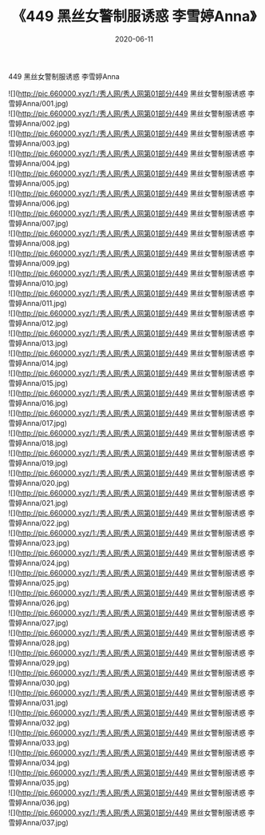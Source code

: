 ﻿---
layout: post
title:  《449 黑丝女警制服诱惑 李雪婷Anna》
date:   2020-06-11
img: http://pic.660000.xyz/1:/秀人网/秀人网第01部分/449 黑丝女警制服诱惑 李雪婷Anna/000.jpg
categories: [美女, 清纯, 唯美]
---

449 黑丝女警制服诱惑 李雪婷Anna

  ![](http://pic.660000.xyz/1:/秀人网/秀人网第01部分/449 黑丝女警制服诱惑 李雪婷Anna/001.jpg) <br> ![](http://pic.660000.xyz/1:/秀人网/秀人网第01部分/449 黑丝女警制服诱惑 李雪婷Anna/002.jpg) <br> ![](http://pic.660000.xyz/1:/秀人网/秀人网第01部分/449 黑丝女警制服诱惑 李雪婷Anna/003.jpg) <br> ![](http://pic.660000.xyz/1:/秀人网/秀人网第01部分/449 黑丝女警制服诱惑 李雪婷Anna/004.jpg) <br> ![](http://pic.660000.xyz/1:/秀人网/秀人网第01部分/449 黑丝女警制服诱惑 李雪婷Anna/005.jpg) <br> ![](http://pic.660000.xyz/1:/秀人网/秀人网第01部分/449 黑丝女警制服诱惑 李雪婷Anna/006.jpg) <br> ![](http://pic.660000.xyz/1:/秀人网/秀人网第01部分/449 黑丝女警制服诱惑 李雪婷Anna/007.jpg) <br> ![](http://pic.660000.xyz/1:/秀人网/秀人网第01部分/449 黑丝女警制服诱惑 李雪婷Anna/008.jpg) <br> ![](http://pic.660000.xyz/1:/秀人网/秀人网第01部分/449 黑丝女警制服诱惑 李雪婷Anna/009.jpg) <br> ![](http://pic.660000.xyz/1:/秀人网/秀人网第01部分/449 黑丝女警制服诱惑 李雪婷Anna/010.jpg) <br> ![](http://pic.660000.xyz/1:/秀人网/秀人网第01部分/449 黑丝女警制服诱惑 李雪婷Anna/011.jpg) <br> ![](http://pic.660000.xyz/1:/秀人网/秀人网第01部分/449 黑丝女警制服诱惑 李雪婷Anna/012.jpg) <br> ![](http://pic.660000.xyz/1:/秀人网/秀人网第01部分/449 黑丝女警制服诱惑 李雪婷Anna/013.jpg) <br> ![](http://pic.660000.xyz/1:/秀人网/秀人网第01部分/449 黑丝女警制服诱惑 李雪婷Anna/014.jpg) <br> ![](http://pic.660000.xyz/1:/秀人网/秀人网第01部分/449 黑丝女警制服诱惑 李雪婷Anna/015.jpg) <br> ![](http://pic.660000.xyz/1:/秀人网/秀人网第01部分/449 黑丝女警制服诱惑 李雪婷Anna/016.jpg) <br> ![](http://pic.660000.xyz/1:/秀人网/秀人网第01部分/449 黑丝女警制服诱惑 李雪婷Anna/017.jpg) <br> ![](http://pic.660000.xyz/1:/秀人网/秀人网第01部分/449 黑丝女警制服诱惑 李雪婷Anna/018.jpg) <br> ![](http://pic.660000.xyz/1:/秀人网/秀人网第01部分/449 黑丝女警制服诱惑 李雪婷Anna/019.jpg) <br> ![](http://pic.660000.xyz/1:/秀人网/秀人网第01部分/449 黑丝女警制服诱惑 李雪婷Anna/020.jpg) <br> ![](http://pic.660000.xyz/1:/秀人网/秀人网第01部分/449 黑丝女警制服诱惑 李雪婷Anna/021.jpg) <br> ![](http://pic.660000.xyz/1:/秀人网/秀人网第01部分/449 黑丝女警制服诱惑 李雪婷Anna/022.jpg) <br> ![](http://pic.660000.xyz/1:/秀人网/秀人网第01部分/449 黑丝女警制服诱惑 李雪婷Anna/023.jpg) <br> ![](http://pic.660000.xyz/1:/秀人网/秀人网第01部分/449 黑丝女警制服诱惑 李雪婷Anna/024.jpg) <br> ![](http://pic.660000.xyz/1:/秀人网/秀人网第01部分/449 黑丝女警制服诱惑 李雪婷Anna/025.jpg) <br> ![](http://pic.660000.xyz/1:/秀人网/秀人网第01部分/449 黑丝女警制服诱惑 李雪婷Anna/026.jpg) <br> ![](http://pic.660000.xyz/1:/秀人网/秀人网第01部分/449 黑丝女警制服诱惑 李雪婷Anna/027.jpg) <br> ![](http://pic.660000.xyz/1:/秀人网/秀人网第01部分/449 黑丝女警制服诱惑 李雪婷Anna/028.jpg) <br> ![](http://pic.660000.xyz/1:/秀人网/秀人网第01部分/449 黑丝女警制服诱惑 李雪婷Anna/029.jpg) <br> ![](http://pic.660000.xyz/1:/秀人网/秀人网第01部分/449 黑丝女警制服诱惑 李雪婷Anna/030.jpg) <br> ![](http://pic.660000.xyz/1:/秀人网/秀人网第01部分/449 黑丝女警制服诱惑 李雪婷Anna/031.jpg) <br> ![](http://pic.660000.xyz/1:/秀人网/秀人网第01部分/449 黑丝女警制服诱惑 李雪婷Anna/032.jpg) <br> ![](http://pic.660000.xyz/1:/秀人网/秀人网第01部分/449 黑丝女警制服诱惑 李雪婷Anna/033.jpg) <br> ![](http://pic.660000.xyz/1:/秀人网/秀人网第01部分/449 黑丝女警制服诱惑 李雪婷Anna/034.jpg) <br> ![](http://pic.660000.xyz/1:/秀人网/秀人网第01部分/449 黑丝女警制服诱惑 李雪婷Anna/035.jpg) <br> ![](http://pic.660000.xyz/1:/秀人网/秀人网第01部分/449 黑丝女警制服诱惑 李雪婷Anna/036.jpg) <br> ![](http://pic.660000.xyz/1:/秀人网/秀人网第01部分/449 黑丝女警制服诱惑 李雪婷Anna/037.jpg) <br>